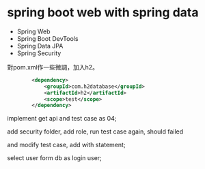 # spring boot web with spring data

- Spring Web
- Spring Boot DevTools
- Spring Data JPA
- Spring Security

對pom.xml作一些微調，加入h2。
```xml
		<dependency>
			<groupId>com.h2database</groupId>
			<artifactId>h2</artifactId>
			<scope>test</scope>
		</dependency>
```

implement get api and test case as 04;

add security folder, add role, run test case again, should failed

and modify test case, add with statement;

select user form db as login user;